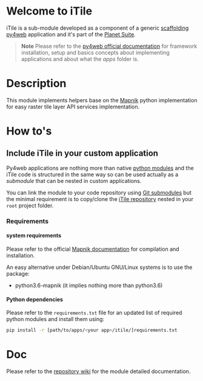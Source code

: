 # Welcome to iTile

iTile is a sub-module developed as a component of a generic
[scaffolding](https://github.com/web2py/py4web/tree/master/apps/_scaffold)
[py4web](http://py4web.com/) application and it's part of the
[Planet Suite](https://manuelep.github.io/planet-suite/).

> **Note**
> Please refer to the
> [py4web official documentation](http://py4web.com/_documentation/static/index.html#chapter-01)
> for framework installation, setup and basics concepts about implementing applications
> and about what the *apps* folder is.

# Description

This module implements helpers base on the [Mapnik](https://mapnik.org/) python
implementation for easy raster tile layer API services implementation.

# How to's

## Include iTile in your custom application

Py4web applications are nothing more than native [python modules](https://docs.python.org/3/tutorial/modules.html)
and the iTile code is structured in the same way so can be used actually as
a *submodule* that can be nested in custom applications.

You can link the module to your code repository using [Git submodules](https://git-scm.com/book/en/v2/Git-Tools-Submodules)
but the minimal requirement is to copy/clone the [iTile repository](https://github.com/manuelep/itile)
nested in your `root` project folder.

### Requirements

#### system requirements

Please refer to the official [Mapnik documentation](https://mapnik.org/pages/downloads.html)
for compilation and installation.

An easy alternative under Debian/Ubuntu GNU/Linux systems is to use the package:

* python3.6-mapnik (it implies nothing more than python3.6)

#### Python dependencies

Please refer to the `requirements.txt` file for an updated list of required python
modules and install them using:

```sh
pip install -r [path/to/apps/<your app>/itile/]requirements.txt
```

# Doc

Please refer to the [repository wiki](https://github.com/manuelep/itile/wiki)
for the module detailed documentation.
